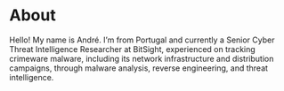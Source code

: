 # About


Hello! My name is André. I’m from Portugal and currently a Senior Cyber Threat Intelligence Researcher at BitSight, experienced on tracking crimeware malware, including its network infrastructure and distribution campaigns, through malware analysis, reverse engineering, and threat intelligence.  

<!--<p align="right" ><a href="/andre-tavares-resume.pdf" style="color:grey; text-decoration: none;">.</a></p>-->

